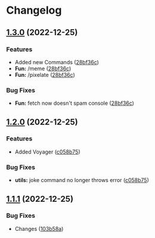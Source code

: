 # Changelog

## [1.3.0](https://github.com/Cunga0X/Voyager-Bot/compare/v1.2.0...v1.3.0) (2022-12-25)


### Features

* Added new Commands ([28bf36c](https://github.com/Cunga0X/Voyager-Bot/commit/28bf36c0a12bcf30b420de4a264822515afa1b78))
* **Fun:** /meme ([28bf36c](https://github.com/Cunga0X/Voyager-Bot/commit/28bf36c0a12bcf30b420de4a264822515afa1b78))
* **Fun:** /pixelate ([28bf36c](https://github.com/Cunga0X/Voyager-Bot/commit/28bf36c0a12bcf30b420de4a264822515afa1b78))


### Bug Fixes

* **Fun:** fetch now doesn't spam console ([28bf36c](https://github.com/Cunga0X/Voyager-Bot/commit/28bf36c0a12bcf30b420de4a264822515afa1b78))

## [1.2.0](https://github.com/Cunga0X/Voyager-Bot/compare/v1.1.1...v1.2.0) (2022-12-25)


### Features

* Added Voyager ([c058b75](https://github.com/Cunga0X/Voyager-Bot/commit/c058b7565a54681492b949f6fce2d56a0050e20e))


### Bug Fixes

* **utils:** joke command no longer throws error ([c058b75](https://github.com/Cunga0X/Voyager-Bot/commit/c058b7565a54681492b949f6fce2d56a0050e20e))

## [1.1.1](https://github.com/Cunga0X/Voyager-Bot/compare/v1.1.0...v1.1.1) (2022-12-25)


### Bug Fixes

* Changes ([103b58a](https://github.com/Cunga0X/Voyager-Bot/commit/103b58aa15c1eb71a3877eb05ede87535463d9e7))
